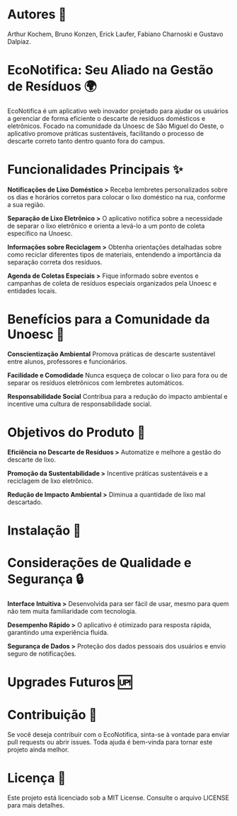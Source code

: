 # Autores 📄
Arthur Kochem, Bruno Konzen, Erick Laufer, Fabiano Charnoski e Gustavo Dalpiaz.

# EcoNotifica: Seu Aliado na Gestão de Resíduos 🌍
EcoNotifica é um aplicativo web inovador projetado para ajudar os usuários a gerenciar de forma eficiente o descarte de resíduos domésticos e eletrônicos. Focado na comunidade da Unoesc de São Miguel do Oeste, o aplicativo promove práticas sustentáveis, facilitando o processo de descarte correto tanto dentro quanto fora do campus.

# Funcionalidades Principais ✨
**Notificações de Lixo Doméstico >**
Receba lembretes personalizados sobre os dias e horários corretos para colocar o lixo doméstico na rua, conforme a sua região.

**Separação de Lixo Eletrônico >**
O aplicativo notifica sobre a necessidade de separar o lixo eletrônico e orienta a levá-lo a um ponto de coleta específico na Unoesc.

**Informações sobre Reciclagem >**
Obtenha orientações detalhadas sobre como reciclar diferentes tipos de materiais, entendendo a importância da separação correta dos resíduos.

**Agenda de Coletas Especiais >**
Fique informado sobre eventos e campanhas de coleta de resíduos especiais organizados pela Unoesc e entidades locais.

# Benefícios para a Comunidade da Unoesc 🌱
**Conscientização Ambiental**
Promova práticas de descarte sustentável entre alunos, professores e funcionários.

**Facilidade e Comodidade**
Nunca esqueça de colocar o lixo para fora ou de separar os resíduos eletrônicos com lembretes automáticos.

**Responsabilidade Social**
Contribua para a redução do impacto ambiental e incentive uma cultura de responsabilidade social.

# Objetivos do Produto 🎯
**Eficiência no Descarte de Resíduos >**
Automatize e melhore a gestão do descarte de lixo.

**Promoção da Sustentabilidade >**
Incentive práticas sustentáveis e a reciclagem de lixo eletrônico.

**Redução de Impacto Ambiental >**
Diminua a quantidade de lixo mal descartado.

# Instalação 🚀

# Considerações de Qualidade e Segurança 🔒
**Interface Intuitiva >**
Desenvolvida para ser fácil de usar, mesmo para quem não tem muita familiaridade com tecnologia.

**Desempenho Rápido >**
O aplicativo é otimizado para resposta rápida, garantindo uma experiência fluida.

**Segurança de Dados >**
Proteção dos dados pessoais dos usuários e envio seguro de notificações.

# Upgrades Futuros 🆙

# Contribuição 🤝
Se você deseja contribuir com o EcoNotifica, sinta-se à vontade para enviar pull requests ou abrir issues. Toda ajuda é bem-vinda para tornar este projeto ainda melhor.

# Licença 📄
Este projeto está licenciado sob a MIT License. Consulte o arquivo LICENSE para mais detalhes.
